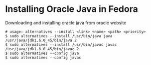 # Installing Oracle Java in Fedora

Downloading and installing oracle java from oracle website

```shell
# usage: alternatives --install <link> <name> <path> <priority>
$ sudo alternatives --install /usr/bin/java java /usr/java/jdk1.6.0_45/bin/java 2
$ sudo alternatives --install /usr/bin/javac javac /usr/java/jdk1.6.0_45/bin/javac 2
$ sudo alternatives --config java
$ sudo alternatives --config javac
```
